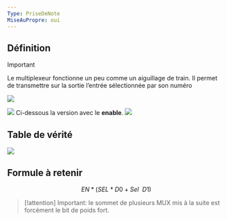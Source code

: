 ```yaml
---
Type: PriseDeNote
MiseAuPropre: oui
---
```

## Définition
>[!important]
>Le multiplexeur fonctionne un peu comme un aiguillage de train. Il permet de transmettre sur la sortie l’entrée sélectionnée par son numéro

![](../../../../../S0/PiecesJointes/Pasted%20image%2020231109172543.png)

![](../../../../../S0/PiecesJointes/Pasted%20image%2020231026140449.png)
Ci-dessous la version avec le **enable**.
![](../../../../../S0/PiecesJointes/Pasted%20image%2020231026140555.png)
## Table de vérité
![](../../../../../S0/PiecesJointes/Pasted%20image%2020231026140656.png)
## Formule à retenir
$$
EN * (SEL * D0 + Sel \>\> D1  )
$$

>[!attention]
>Important: le sommet de plusieurs MUX mis à la suite est forcément le bit de poids fort.

